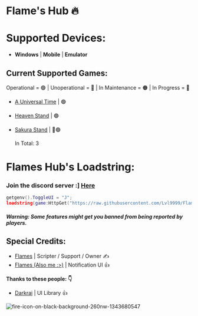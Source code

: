 # Flame's Hub 🔥

# Supported Devices:

- **Windows** | **Mobile** | **Emulator**

## Current Supported Games:
Operational = 🟢 | Unoperational = 🔴 | In Maintenance = 🟠 | In Progress = 🔵

- [A Universal Time](https://www.roblox.com/games/5130598377/GEAR-5-A-Universal-Time-3-7) | 🟢

- [Heaven Stand](https://www.roblox.com/games/14561998168/Domain-Clash-Heaven-Stand) | 🟢

- [Sakura Stand](https://www.roblox.com/games/8534845015/KAIJU-RED-MIST-Sakura-Stand) | 🔵🟢

  In Total: 3

# Flames Hub's Loadstring:
### Join the discord server :] [Here](https://discord.gg/nJxSQyB7Sr)
```lua
getgenv().ToggleUI = "J";
loadstring(game:HttpGet("https://raw.githubusercontent.com/Lvl9999/FlamesW/new/Launcher"))();
```
##### Warning: Some features might get you banned from being reported by players.

## Special Credits:
- [Flames](https://discord.com/users/656455297979908106) | Scripter / Support / Owner ✍️
- [Flames (Also me :>)](https://discord.com/users/656455297979908106) | Notification UI 👍

**Thanks to these people: 👇**
- [Darkrai](CouldntFindLink) | UI Library 👍
  
![fire-icon-on-black-background-260nw-1343680547](https://github.com/user-attachments/assets/6c0f1b29-a527-471d-a9ec-5cc086671d86)
